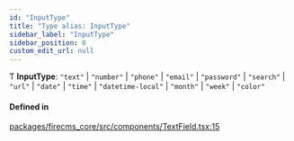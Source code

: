 ```yaml
---
id: "InputType"
title: "Type alias: InputType"
sidebar_label: "InputType"
sidebar_position: 0
custom_edit_url: null
---
```


Ƭ **InputType**: ``"text"`` \| ``"number"`` \| ``"phone"`` \| ``"email"`` \| ``"password"`` \| ``"search"`` \| ``"url"`` \| ``"date"`` \| ``"time"`` \| ``"datetime-local"`` \| ``"month"`` \| ``"week"`` \| ``"color"``

#### Defined in

[packages/firecms_core/src/components/TextField.tsx:15](https://github.com/FireCMSco/firecms/blob/d45f3739/packages/firecms_core/src/components/TextField.tsx#L15)
